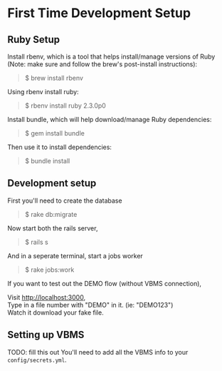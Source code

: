 # First Time Development Setup

## Ruby Setup

Install rbenv, which is a tool that helps install/manage versions of Ruby (Note: make sure and follow the brew's post-install instructions):

> $ brew install rbenv

Using rbenv install ruby:

> $ rbenv install ruby 2.3.0p0

Install bundle, which will help download/manage Ruby dependencies:

> $ gem install bundle

Then use it to install dependencies:

> $ bundle install

## Development setup

First you'll need to create the database

> $ rake db:migrate

Now start both the rails server,

> $ rails s

And in a seperate terminal, start a jobs worker

> $ rake jobs:work

If you want to test out the DEMO flow (without VBMS connection), 

Visit [http://localhost:3000](),  
Type in a file number with "DEMO" in it. (ie: "DEMO123")  
Watch it download your fake file.


## Setting up VBMS

TODO: fill this out
You'll need to add all the VBMS info to your `config/secrets.yml`.